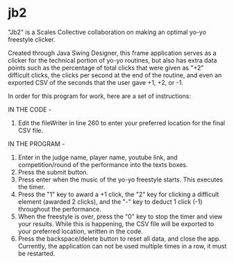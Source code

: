 # jb2

"Jb2" is a Scales Collective collaboration on making an optimal yo-yo freestyle clicker.

Created through Java Swing Designer, this frame application serves as a clicker for the technical portion of yo-yo routines, but also has extra data points such as the percentage of total clicks that were given as "+2" difficult clicks, the clicks per second at the end of the routine, and even an exported CSV of the seconds that the user gave +1, +2, or -1. 

In order for this program for work, here are a set of instructions:

IN THE CODE - 
1) Edit the fileWriter in line 260 to enter your preferred location for the final CSV file.

IN THE PROGRAM - 
1) Enter in the judge name, player name, youtube link, and competition/round of the performance into the texts boxes. 
2) Press the submit button.
3) Press enter when the music of the yo-yo freestyle starts. This executes the timer.
4) Press the "1" key to award a +1 click, the "2" key for clicking a difficult element (awarded 2 clicks), and the "-" key to deduct 1 click (-1) throughout the performance.
5) When the freestyle is over, press the "0" key to stop the timer and view your results. While this is happening, the CSV file will be exported to your preferred location, written in the code. 
6) Press the backspace/delete button to reset all data, and close the app. Currently, the application can not be used multiple times in a row, it must be restarted.
